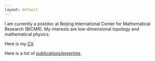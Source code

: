 ```yaml
---
layout: default
---
```



I am currently a postdoc at Beijing International Center for Mathematical Research (BICMR). My interests are low-dimensional topology and mathematical physics.

Here is my [CV](./cv).

Here is a list of [publications/preprints](./publication).


